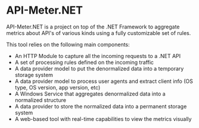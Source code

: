 API-Meter.NET
========

API-Meter.NET is a project on top of the .NET Framework to aggregate metrics about
 API's of various kinds using a fully customizable set of rules.

This tool relies on the following main components:
* An HTTP Module to capture all the incoming requests to a .NET API
* A set of processing rules defined on the incoming traffic
* A data provider model to put the denormalized data into a temporary storage system
* A data provider model to process user agents and extract client info (OS type, OS version, app version, etc)
* A Windows Service that aggregates denormalized data into a normalized structure
* A data provider to store the normalized data into a permanent storage system
* A web-based tool with real-time capabilities to view the metrics visually
